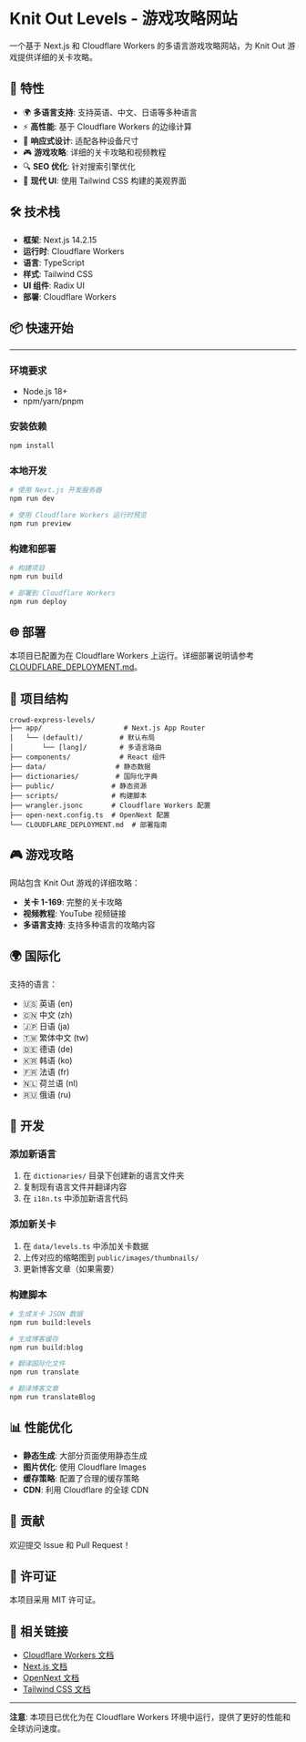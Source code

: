 # Knit Out Levels - 游戏攻略网站

一个基于 Next.js 和 Cloudflare Workers 的多语言游戏攻略网站，为 Knit Out 游戏提供详细的关卡攻略。

## 🚀 特性

- 🌍 **多语言支持**: 支持英语、中文、日语等多种语言
- ⚡ **高性能**: 基于 Cloudflare Workers 的边缘计算
- 📱 **响应式设计**: 适配各种设备尺寸
- 🎮 **游戏攻略**: 详细的关卡攻略和视频教程
- 🔍 **SEO 优化**: 针对搜索引擎优化
- 🎨 **现代 UI**: 使用 Tailwind CSS 构建的美观界面

## 🛠️ 技术栈

- **框架**: Next.js 14.2.15
- **运行时**: Cloudflare Workers
- **语言**: TypeScript
- **样式**: Tailwind CSS
- **UI 组件**: Radix UI
- **部署**: Cloudflare Workers

## 📦 快速开始
****
### 环境要求

- Node.js 18+
- npm/yarn/pnpm

### 安装依赖

```bash
npm install
```

### 本地开发

```bash
# 使用 Next.js 开发服务器
npm run dev

# 使用 Cloudflare Workers 运行时预览
npm run preview
```

### 构建和部署

```bash
# 构建项目
npm run build

# 部署到 Cloudflare Workers
npm run deploy
```

## 🌐 部署

本项目已配置为在 Cloudflare Workers 上运行。详细部署说明请参考 [CLOUDFLARE_DEPLOYMENT.md](./CLOUDFLARE_DEPLOYMENT.md)。

## 📁 项目结构

```
crowd-express-levels/
├── app/                    # Next.js App Router
│   └── (default)/         # 默认布局
│       └── [lang]/        # 多语言路由
├── components/            # React 组件
├── data/                 # 静态数据
├── dictionaries/         # 国际化字典
├── public/              # 静态资源
├── scripts/             # 构建脚本
├── wrangler.jsonc       # Cloudflare Workers 配置
├── open-next.config.ts  # OpenNext 配置
└── CLOUDFLARE_DEPLOYMENT.md  # 部署指南
```

## 🎮 游戏攻略

网站包含 Knit Out 游戏的详细攻略：

- **关卡 1-169**: 完整的关卡攻略
- **视频教程**: YouTube 视频链接
- **多语言支持**: 支持多种语言的攻略内容

## 🌍 国际化

支持的语言：

- 🇺🇸 英语 (en)
- 🇨🇳 中文 (zh)
- 🇯🇵 日语 (ja)
- 🇹🇼 繁体中文 (tw)
- 🇩🇪 德语 (de)
- 🇰🇷 韩语 (ko)
- 🇫🇷 法语 (fr)
- 🇳🇱 荷兰语 (nl)
- 🇷🇺 俄语 (ru)

## 🔧 开发

### 添加新语言

1. 在 `dictionaries/` 目录下创建新的语言文件夹
2. 复制现有语言文件并翻译内容
3. 在 `i18n.ts` 中添加新语言代码

### 添加新关卡

1. 在 `data/levels.ts` 中添加关卡数据
2. 上传对应的缩略图到 `public/images/thumbnails/`
3. 更新博客文章（如果需要）

### 构建脚本

```bash
# 生成关卡 JSON 数据
npm run build:levels

# 生成博客缓存
npm run build:blog

# 翻译国际化文件
npm run translate

# 翻译博客文章
npm run translateBlog
```

## 📊 性能优化

- **静态生成**: 大部分页面使用静态生成
- **图片优化**: 使用 Cloudflare Images
- **缓存策略**: 配置了合理的缓存策略
- **CDN**: 利用 Cloudflare 的全球 CDN

## 🤝 贡献

欢迎提交 Issue 和 Pull Request！

## 📄 许可证

本项目采用 MIT 许可证。

## 🔗 相关链接

- [Cloudflare Workers 文档](https://developers.cloudflare.com/workers/)
- [Next.js 文档](https://nextjs.org/docs)
- [OpenNext 文档](https://opennext.js.org/)
- [Tailwind CSS 文档](https://tailwindcss.com/docs)

---

**注意**: 本项目已优化为在 Cloudflare Workers 环境中运行，提供了更好的性能和全球访问速度。
